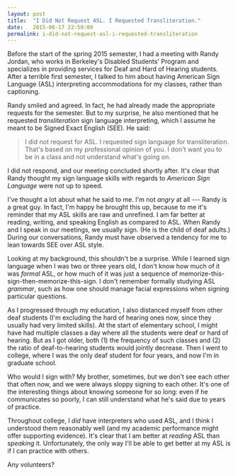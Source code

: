 ```yaml
---
layout: post
title:  "I Did Not Request ASL. I Requested Transliteration."
date:   2015-06-17 22:50:00
permalink: i-did-not-request-asl-i-requested-transliteration
---
```


Before the start of the spring 2015 semester, I had a meeting with Randy Jordan, who works in
Berkeley's Disabled Students' Program and specializes in providing services for Deaf and Hard of
Hearing students. After a terrible first semester, I talked to him about having American Sign
Language (ASL) interpreting accommodations for my classes, rather than captioning.

Randy smiled and agreed. In fact, he had already made the appropriate requests for the semester. But
to my surprise, he also mentioned that he requested *transliteration* sign language interpreting,
which I assume he meant to be Signed Exact English (SEE). He said:

> I did not request for ASL. I requested sign language for transliteration. That's based on my
> professional opinion of you. I don't want you to be in a class and not understand what's going on.

I did not respond, and our meeting concluded shortly after. It's clear that Randy thought my sign
language skills with regards to *American Sign Language* were not up to speed.

I've thought a lot about what he said to me. I'm not *angry* at all --- Randy is a great guy. In
fact, I'm happy he brought this up, because to me it's reminder that my ASL skills are raw and
unrefined. I am far better at reading, writing, and speaking English as compared to ASL. When Randy
and I speak in our meetings, we usually sign. (He is the child of deaf adults.) During our
conversations, Randy must have observed a tendency for me to lean towards SEE over ASL style.

Looking at my background, this shouldn't be a surprise. While I learned sign language when I was two
or three years old, I don't know how much of it was *formal* ASL, or how much of it was just a
sequence of memorize-this-sign-then-memorize-this-sign. I don't remember formally studying ASL
*grammar*, such as how one should manage facial expressions when signing particular questions.

As I progressed through my education, I also distanced myself from other deaf students (I'm
excluding the hard of hearing ones now, since they usually had very limited skills). At the start of
elementary school, I might have had multiple classes a day where all the students were deaf or hard
of hearing. But as I got older, both (1) the frequency of such classes and (2) the ratio of
deaf-to-hearing students would jointly decrease. Then I went to college, where I was the only deaf
student for four years, and now I'm in graduate school.

Who would I sign with? My brother, sometimes, but we don't see each other that often now, and we
were always sloppy signing to each other. It's one of the interesting things about knowing someone
for so long: even if he communicates so poorly, I can still understand what he's said due to years
of practice.

Throughout college, I *did* have interpreters who used ASL, and I think I understood them reasonably
well (and my academic performance might offer supporting evidence). It's clear that I am better at
*reading* ASL than *speaking* it. Unfortunately, the only way I'll be able to get better at my ASL
is if I can practice with others.

Any volunteers?

